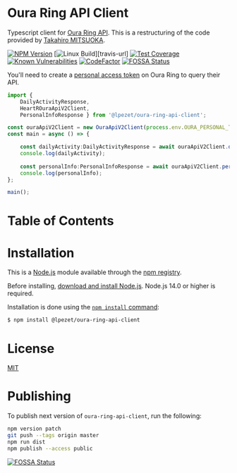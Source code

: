 # Oura Ring API Client

Typescript client for [Oura Ring API](https://cloud.ouraring.com/v2/docs).
This is a restructuring of the code provided by [Takahiro MITSUOKA](https://github.com/mitsuoka0423/oura-api-v2-client).

[![NPM Version][npm-badge]][npm-url]
[![Linux Build][build-badge]][travis-url]
[![Test Coverage][coveralls-badge]][coveralls-url]
[![Known Vulnerabilities][vulnerabilities-badge]][vulnerabilities-url]
[![CodeFactor][codefactor-badge]][codefactor-url]
[![FOSSA Status](https://app.fossa.com/api/projects/git%2Bgithub.com%2Flpezet%2Foura-ring-api-client.svg?type=shield)](https://app.fossa.com/projects/git%2Bgithub.com%2Flpezet%2Foura-ring-api-client?ref=badge_shield)

You'll need to create a [personal access token](https://cloud.ouraring.com/personal-access-tokens) on Oura Ring to query their API.

```typescript
import { 
    DailyActivityResponse, 
    HeartROuraApiV2Client, 
    PersonalInfoResponse } from '@lpezet/oura-ring-api-client';

const ouraApiV2Client = new OuraApiV2Client(process.env.OURA_PERSONAL_TOKEN || '');
const main = async () => {

    const dailyActivity:DailyActivityResponse = await ouraApiV2Client.dailyActivity();
    console.log(dailyActivity);
    
    const personalInfo:PersonalInfoResponse = await ouraApiV2Client.personalInfo();
    console.log(personalInfo);
};

main();
```

# Table of Contents

<!-- START doctoc generated TOC please keep comment here to allow auto update -->
<!-- END doctoc generated TOC please keep comment here to allow auto update -->

# Installation

This is a [Node.js](https://nodejs.org/en/) module available through the [npm registry](https://www.npmjs.com/).

Before installing, [download and install Node.js](https://nodejs.org/en/download/).
Node.js 14.0 or higher is required.

Installation is done using the [`npm install` command](https://docs.npmjs.com/getting-started/installing-npm-packages-locally):

```bash
$ npm install @lpezet/oura-ring-api-client
```


# License

[MIT](LICENSE)

# Publishing

To publish next version of `oura-ring-api-client`, run the following:

```bash
npm version patch
git push --tags origin master
npm run dist
npm publish --access public
```

[npm-badge]: https://badge.fury.io/js/%40lpezet%2Foura-ring-api-client.svg
[npm-url]: https://npmjs.com/package/@lpezet/oura-ring-api-client
[build-badge]: https://github.com/lpezet/oura-ring-api-client/actions/workflows/default.yml/badge.svg
[coveralls-badge]: https://coveralls.io/repos/github/lpezet/oura-ring-api-client/badge.svg?branch=main
[coveralls-url]: https://coveralls.io/github/lpezet/oura-ring-api-client?branch=main
[vulnerabilities-badge]: https://snyk.io/test/github/lpezet/oura-ring-api-client/badge.svg
[vulnerabilities-url]: https://snyk.io/test/github/lpezet/oura-ring-api-client
[codefactor-badge]: https://www.codefactor.io/repository/github/lpezet/oura-ring-api-client/badge
[codefactor-url]: https://www.codefactor.io/repository/github/lpezet/oura-ring-api-client

[![FOSSA Status](https://app.fossa.com/api/projects/git%2Bgithub.com%2Flpezet%2Foura-ring-api-client.svg?type=large)](https://app.fossa.com/projects/git%2Bgithub.com%2Flpezet%2Foura-ring-api-client?ref=badge_large)